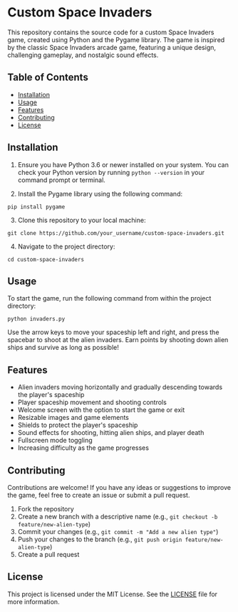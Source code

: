 
# Custom Space Invaders

This repository contains the source code for a custom Space Invaders
game, created using Python and the Pygame library. The game is
inspired by the classic Space Invaders arcade game, featuring a unique
design, challenging gameplay, and nostalgic sound effects.

## Table of Contents

- [Installation](#installation)
- [Usage](#usage)
- [Features](#features)
- [Contributing](#contributing)
- [License](#license)

## Installation

1. Ensure you have Python 3.6 or newer installed on your system. You
   can check your Python version by running `python --version` in your
   command prompt or terminal.

2. Install the Pygame library using the following command:

```
pip install pygame
```


3. Clone this repository to your local machine:

```
git clone https://github.com/your_username/custom-space-invaders.git
```


4. Navigate to the project directory:

```
cd custom-space-invaders
```

## Usage

To start the game, run the following command from within the project
directory:

```
python invaders.py
```

Use the arrow keys to move your spaceship left and right, and press the spacebar to shoot at the alien invaders. Earn points by shooting down alien ships and survive as long as possible!

## Features

- Alien invaders moving horizontally and gradually descending towards the player's spaceship
- Player spaceship movement and shooting controls
- Welcome screen with the option to start the game or exit
- Resizable images and game elements
- Shields to protect the player's spaceship
- Sound effects for shooting, hitting alien ships, and player death
- Fullscreen mode toggling
- Increasing difficulty as the game progresses

## Contributing

Contributions are welcome! If you have any ideas or suggestions to improve the game, feel free to create an issue or submit a pull request.

1. Fork the repository
2. Create a new branch with a descriptive name (e.g., `git checkout -b feature/new-alien-type`)
3. Commit your changes (e.g., `git commit -m "Add a new alien type"`)
4. Push your changes to the branch (e.g., `git push origin feature/new-alien-type`)
5. Create a pull request

## License

This project is licensed under the MIT License. See the [LICENSE](LICENSE) file for more information.
